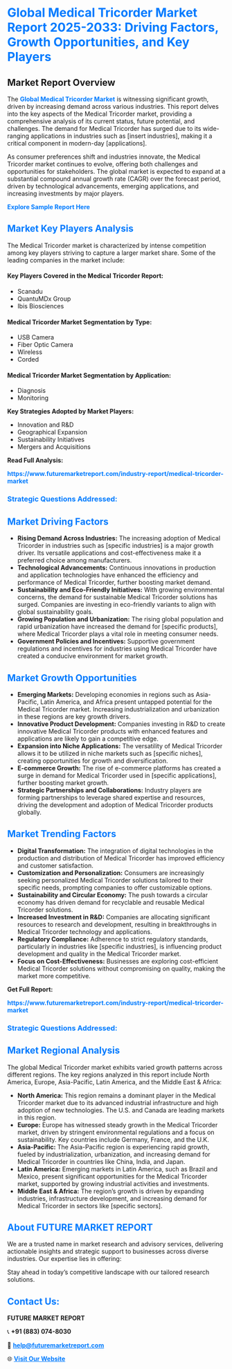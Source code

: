 <h1 style="color: #007BFF;">Global Medical Tricorder Market Report 2025-2033: Driving Factors, Growth Opportunities, and Key Players</h1>

<section id="overview">
<h2>Market Report Overview</h2>
<p>The <a href="https://www.futuremarketreport.com/industry-report/medical-tricorder-market" style="color: #007BFF; text-decoration: none;"><strong>Global Medical Tricorder Market</strong></a> is witnessing significant growth, driven by increasing demand across various industries. This report delves into the key aspects of the Medical Tricorder market, providing a comprehensive analysis of its current status, future potential, and challenges. The demand for Medical Tricorder has surged due to its wide-ranging applications in industries such as [insert industries], making it a critical component in modern-day [applications].</p>
<p>As consumer preferences shift and industries innovate, the Medical Tricorder market continues to evolve, offering both challenges and opportunities for stakeholders. The global market is expected to expand at a substantial compound annual growth rate (CAGR) over the forecast period, driven by technological advancements, emerging applications, and increasing investments by major players.</p>
</section>

<section id="overview">
<p><a href="https://www.futuremarketreport.com/request-sample/reportId=63636" style="color: #007BFF; text-decoration: none;"><strong>Explore Sample Report Here</strong></a></p>
</section>

<section id="key-players">
<h2 style="color: #007BFF;">Market Key Players Analysis</h2>
<p>The Medical Tricorder market is characterized by intense competition among key players striving to capture a larger market share. Some of the leading companies in the market include:</p>
<h4>Key Players Covered in the Medical Tricorder Report:</h4>
<ul><li>Scanadu</li><li>QuantuMDx Group</li><li>Ibis Biosciences</li></ul>
<h4>Medical Tricorder Market Segmentation by Type:</h4>
<ul><li>USB Camera</li><li>Fiber Optic Camera</li><li>Wireless</li><li>Corded</li></ul>

<h4>Medical Tricorder Market Segmentation by Application:</h4>
<ul><li>Diagnosis</li><li>Monitoring</li></ul>
<p><strong>Key Strategies Adopted by Market Players:</strong></p>
<ul>
<li>Innovation and R&D</li>
<li>Geographical Expansion</li>
<li>Sustainability Initiatives</li>
<li>Mergers and Acquisitions</li>
</ul>
</section>

<section>
<p><strong>Read Full Analysis: </strong></p><a href="https://www.futuremarketreport.com/industry-report/medical-tricorder-market" style="color: #007BFF; text-decoration: none;"><strong>https://www.futuremarketreport.com/industry-report/medical-tricorder-market</strong></a>
<h3 style="color: #007BFF;">Strategic Questions Addressed:</h3>
</section>

<section id="driving-factors">
<h2 style="color: #007BFF;">Market Driving Factors</h2>
<ul>
<li><strong>Rising Demand Across Industries:</strong> The increasing adoption of Medical Tricorder in industries such as [specific industries] is a major growth driver. Its versatile applications and cost-effectiveness make it a preferred choice among manufacturers.</li>
<li><strong>Technological Advancements:</strong> Continuous innovations in production and application technologies have enhanced the efficiency and performance of Medical Tricorder, further boosting market demand.</li>
<li><strong>Sustainability and Eco-Friendly Initiatives:</strong> With growing environmental concerns, the demand for sustainable Medical Tricorder solutions has surged. Companies are investing in eco-friendly variants to align with global sustainability goals.</li>
<li><strong>Growing Population and Urbanization:</strong> The rising global population and rapid urbanization have increased the demand for [specific products], where Medical Tricorder plays a vital role in meeting consumer needs.</li>
<li><strong>Government Policies and Incentives:</strong> Supportive government regulations and incentives for industries using Medical Tricorder have created a conducive environment for market growth.</li>
</ul>
</section>

<section id="growth-opportunities">
<h2 style="color: #007BFF;">Market Growth Opportunities</h2>
<ul>
<li><strong>Emerging Markets:</strong> Developing economies in regions such as Asia-Pacific, Latin America, and Africa present untapped potential for the Medical Tricorder market. Increasing industrialization and urbanization in these regions are key growth drivers.</li>
<li><strong>Innovative Product Development:</strong> Companies investing in R&D to create innovative Medical Tricorder products with enhanced features and applications are likely to gain a competitive edge.</li>
<li><strong>Expansion into Niche Applications:</strong> The versatility of Medical Tricorder allows it to be utilized in niche markets such as [specific niches], creating opportunities for growth and diversification.</li>
<li><strong>E-commerce Growth:</strong> The rise of e-commerce platforms has created a surge in demand for Medical Tricorder used in [specific applications], further boosting market growth.</li>
<li><strong>Strategic Partnerships and Collaborations:</strong> Industry players are forming partnerships to leverage shared expertise and resources, driving the development and adoption of Medical Tricorder products globally.</li>
</ul>
</section>

<section id="trending-factors">
<h2 style="color: #007BFF;">Market Trending Factors</h2>
<ul>
<li><strong>Digital Transformation:</strong> The integration of digital technologies in the production and distribution of Medical Tricorder has improved efficiency and customer satisfaction.</li>
<li><strong>Customization and Personalization:</strong> Consumers are increasingly seeking personalized Medical Tricorder solutions tailored to their specific needs, prompting companies to offer customizable options.</li>
<li><strong>Sustainability and Circular Economy:</strong> The push towards a circular economy has driven demand for recyclable and reusable Medical Tricorder solutions.</li>
<li><strong>Increased Investment in R&D:</strong> Companies are allocating significant resources to research and development, resulting in breakthroughs in Medical Tricorder technology and applications.</li>
<li><strong>Regulatory Compliance:</strong> Adherence to strict regulatory standards, particularly in industries like [specific industries], is influencing product development and quality in the Medical Tricorder market.</li>
<li><strong>Focus on Cost-Effectiveness:</strong> Businesses are exploring cost-efficient Medical Tricorder solutions without compromising on quality, making the market more competitive.</li>
</ul>
</section>

<section>
<p><strong>Get Full Report: </strong></p><a href="https://www.futuremarketreport.com/industry-report/medical-tricorder-market" style="color: #007BFF; text-decoration: none;"><strong>https://www.futuremarketreport.com/industry-report/medical-tricorder-market</strong></a>
<h3 style="color: #007BFF;">Strategic Questions Addressed:</h3>
</section>


<section id="regional-analysis">
<h2 style="color: #007BFF;">Market Regional Analysis</h2>
<p>The global Medical Tricorder market exhibits varied growth patterns across different regions. The key regions analyzed in this report include North America, Europe, Asia-Pacific, Latin America, and the Middle East & Africa:</p>
<ul>
<li><strong>North America:</strong> This region remains a dominant player in the Medical Tricorder market due to its advanced industrial infrastructure and high adoption of new technologies. The U.S. and Canada are leading markets in this region.</li>
<li><strong>Europe:</strong> Europe has witnessed steady growth in the Medical Tricorder market, driven by stringent environmental regulations and a focus on sustainability. Key countries include Germany, France, and the U.K.</li>
<li><strong>Asia-Pacific:</strong> The Asia-Pacific region is experiencing rapid growth, fueled by industrialization, urbanization, and increasing demand for Medical Tricorder in countries like China, India, and Japan.</li>
<li><strong>Latin America:</strong> Emerging markets in Latin America, such as Brazil and Mexico, present significant opportunities for the Medical Tricorder market, supported by growing industrial activities and investments.</li>
<li><strong>Middle East & Africa:</strong> The region’s growth is driven by expanding industries, infrastructure development, and increasing demand for Medical Tricorder in sectors like [specific sectors].</li>
</ul>
</section>

<footer>
<h2 style="color: #007BFF;">About FUTURE MARKET REPORT</h2>
<p>We are a trusted name in market research and advisory services, delivering actionable insights and strategic support to businesses across diverse industries. Our expertise lies in offering:</p>

<p>Stay ahead in today’s competitive landscape with our tailored research solutions.</p>

<h2 style="color: #007BFF;">Contact Us:</h2>
<p><strong>FUTURE MARKET REPORT</strong></p>
<p>📞 <strong>+91 (883) 074-8030</strong></p>
<p>📧 <strong><a href="mailto:help@futuremarketreport.com" style="color: #007BFF;">help@futuremarketreport.com</a></strong></p>
<p>🌐 <strong><a href="https://www.futuremarketreport.com/" style="color: #007BFF;">Visit Our Website</a></strong></p>
</footer>